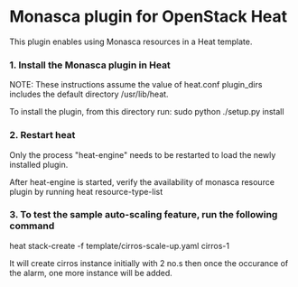 Monasca plugin for OpenStack Heat
================================

This plugin enables using Monasca resources in a Heat template.


### 1. Install the Monasca plugin in Heat

NOTE: These instructions assume the value of heat.conf plugin_dirs includes the
default directory /usr/lib/heat.

To install the plugin, from this directory run:
    sudo python ./setup.py install

### 2. Restart heat

Only the process "heat-engine" needs to be restarted to load the newly installed
plugin.

After heat-engine is started, verify the availability of monasca resource plugin
by running heat resource-type-list

### 3. To test the sample auto-scaling feature, run the following command
heat stack-create -f template/cirros-scale-up.yaml cirros-1

It will create cirros instance initially with 2 no.s then once the occurance of
the alarm, one more instance will be added.
